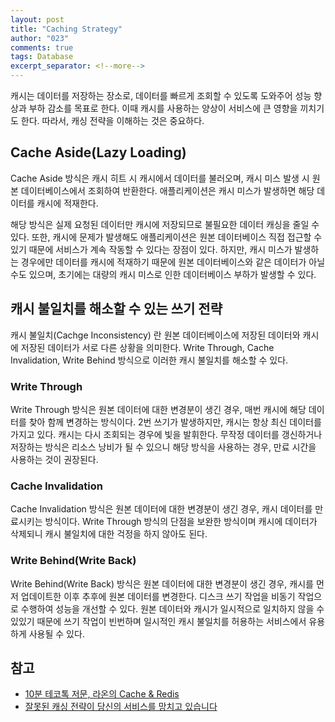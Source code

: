 ```yaml
---
layout: post
title: "Caching Strategy"
author: "023"
comments: true
tags: Database
excerpt_separator: <!--more-->
---
```


캐시는 데이터를 저장하는 장소로, 데이터를 빠르게 조회할 수 있도록 도와주어 성능 향상과 부하 감소를 목표로 한다.
이때 캐시를 사용하는 양상이 서비스에 큰 영향을 끼치기도 한다. 
따라서, 캐싱 전략을 이해하는 것은 중요하다.

## Cache Aside(Lazy Loading)
Cache Aside 방식은 캐시 히트 시 캐시에서 데이터를 불러오며, 캐시 미스 발생 시 원본 데이터베이스에서 조회하여 반환한다.
애플리케이션은 캐시 미스가 발생하면 해당 데이터를 캐시에 적재한다.

해당 방식은 실제 요청된 데이터만 캐시에 저장되므로 불필요한 데이터 캐싱을 줄일 수 있다. 
또한, 캐시에 문제가 발생해도 애플리케이션은 원본 데이터베이스 직접 접근할 수 있기 때문에 서비스가 계속 작동할 수 있다는 장점이 있다. 
하지만, 캐시 미스가 발생하는 경우에만 데이터를 캐시에 적재하기 때문에 원본 데이터베이스와 같은 데이터가 아닐 수도 있으며,
초기에는 대량의 캐시 미스로 인한 데이터베이스 부하가 발생할 수 있다.

## 캐시 불일치를 해소할 수 있는 쓰기 전략
캐시 불일치(Cachge Inconsistency) 란 원본 데이터베이스에 저장된 데이터와 캐시에 저장된 데이터가 서로 다른 상황을 의미한다.
Write Through, Cache Invalidation, Write Behind 방식으로 이러한 캐시 불일치를 해소할 수 있다.

### Write Through
Write Through 방식은 원본 데이터에 대한 변경분이 생긴 경우, 
매번 캐시에 해당 데이터를 찾아 함께 변경하는 방식이다. 
2번 쓰기가 발생하지만, 캐시는 항상 최신 데이터를 가지고 있다. 
캐시는 다시 조회되는 경우에 빛을 발휘한다. 
무작정 데이터를 갱신하거나 저장하는 방식은 리소스 낭비가 될 수 있으니 해당 방식을 사용하는 경우, 만료 시간을 사용하는 것이 권장된다.

### Cache Invalidation
Cache Invalidation 방식은 원본 데이터에 대한 변경분이 생긴 경우, 
캐시 데이터를 만료시키는 방식이다. 
Write Through 방식의 단점을 보완한 방식이며 캐시에 데이터가 삭제되니 캐시 불일치에 대한 걱정을 하지 않아도 된다.

### Write Behind(Write Back)
Write Behind(Write Back) 방식은 원본 데이터에 대한 변경분이 생긴 경우, 
캐시를 먼저 업데이트한 이후 추후에 원본 데이터를 변경한다. 
디스크 쓰기 작업을 비동기 작업으로 수행하여 성능을 개선할 수 있다. 
원본 데이터와 캐시가 일시적으로 일치하지 않을 수 있있기 때문에 
쓰기 작업이 빈번하며 일시적인 캐시 불일치를 허용하는 서비스에서 유용하게 사용될 수 있다.

## 참고
- [10분 테코톡 저문, 라온의 Cache & Redis](http://youtube.com/watch?feature=shared&v=tVZ15cCRAyE)
- [잘못된 캐싱 전략이 당신의 서비스를 망치고 있습니다](https://maily.so/devpill/posts/8do7dxleogq)